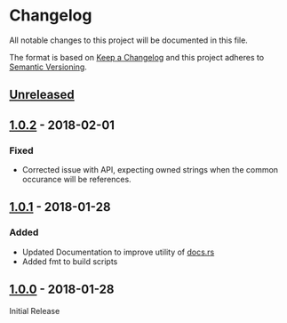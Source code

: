 # Changelog
All notable changes to this project will be documented in this file.

The format is based on [Keep a Changelog](http://keepachangelog.com/en/1.0.0/)
and this project adheres to [Semantic Versioning](http://semver.org/spec/v2.0.0.html).

## [Unreleased]

## [1.0.2] - 2018-02-01

### Fixed

* Corrected issue with API, expecting owned strings when the common occurance will be references. 

## [1.0.1] - 2018-01-28

### Added

* Updated Documentation to improve utility of [docs.rs](https://docs.rs/crate/human_format/)
* Added fmt to build scripts

## [1.0.0] - 2018-01-28

Initial Release

[Unreleased]: https://github.com/BobGneu/human-format-rs/compare/master...develop
[1.0.2]: https://github.com/BobGneu/human-format-rs/compare/1.0.1...1.0.2
[1.0.1]: https://github.com/BobGneu/human-format-rs/compare/1.0.0...1.0.1
[1.0.0]: https://github.com/BobGneu/human-format-rs/tree/1.0.0